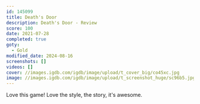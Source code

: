 ```yaml
---
id: 145099
title: Death's Door
description: Death's Door - Review
score: 100
date: 2021-07-28
completed: true
goty:
  - Gold
modified_date: 2024-08-16
screenshots: []
videos: []
cover: //images.igdb.com/igdb/image/upload/t_cover_big/co45xc.jpg
image: //images.igdb.com/igdb/image/upload/t_screenshot_huge/sc96b5.jpg
---
```

Love this game! Love the style, the story, it's awesome.
